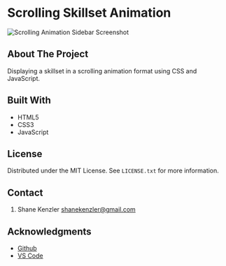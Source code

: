 # Scrolling Skillset Animation

![Scrolling Animation Sidebar Screenshot](https://github.com/SKenzler/master/scroll-animation-screenshot.jpg?raw=true)

## About The Project

Displaying a skillset in a scrolling animation format using CSS and JavaScript.

## Built With

* HTML5
* CSS3
* JavaScript

## License

Distributed under the MIT License. See `LICENSE.txt` for more information.


## Contact
1. Shane Kenzler <shanekenzler@gmail.com>

## Acknowledgments

* [Github](https://github.com)
* [VS Code](https://code.visualstudio.com)


